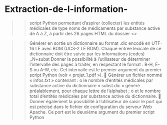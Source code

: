 # Extraction-de-l-information-
>>script Python permettant d’aspirer (collecter) les entités médicales de type noms de médicaments par substance active 
de A à Z, à partir des 26 pages HTML du dossier <<VIDAL>>

>>Générer en sortie un dictionnaire au format .dic encodé en UTF-16 LE avec BOM (UCS-2 LE BOM). 
>>Chaque entrée lexicale de ce dictionnaire doit être suivie par les informations (codes) ,.N+subst
>> Donner la possibilité à l’utilisateur de déterminer l’intervalle des pages à traiter, en respectant le format : 
B-H, E-S ou A-W, etc. Cet intervalle est le premier argument du premier script Python (voir « projet_1.pdf »). 
       Générer un fichier nommé « infos.txt » contenant : 
o   le nombre d’entités médicales par substance active du dictionnaire « subst.dic » généré préalablement, 
pour chaque lettre de l’alphabet ; 
o   et le nombre total d’entités médicales par substance active du dictionnaire. 
       Donner également la possibilité à l’utilisateur de saisir le port qui est précisé dans le fichier de configuration 
du serveur Web Apache. Ce port est le deuxième argument du premier script Python 
